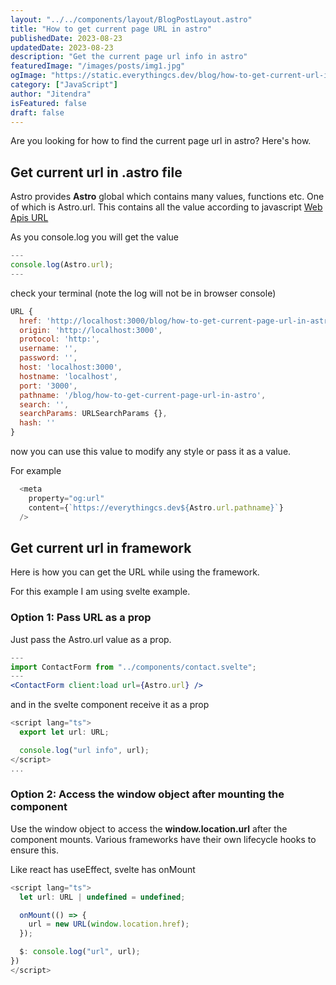 ```yaml
---
layout: "../../components/layout/BlogPostLayout.astro"
title: "How to get current page URL in astro"
publishedDate: 2023-08-23
updatedDate: 2023-08-23
description: "Get the current page url info in astro"
featuredImage: "/images/posts/img1.jpg"
ogImage: "https://static.everythingcs.dev/blog/how-to-get-current-url-in-astro-image.png"
category: ["JavaScript"]
author: "Jitendra"
isFeatured: false
draft: false
---
```


Are you looking for how to find the current page url in astro? Here's how.

## Get current url in .astro file
Astro provides **Astro** global which contains many values, functions etc. One of which is Astro.url. This contains all the value according to javascript [Web Apis URL](https://developer.mozilla.org/en-US/docs/Web/API/URL)

As you console.log you will get the value

```js
---
console.log(Astro.url);
---
```

check your terminal (note the log will not be in browser console)

```js
URL {
  href: 'http://localhost:3000/blog/how-to-get-current-page-url-in-astro',
  origin: 'http://localhost:3000',
  protocol: 'http:',
  username: '',
  password: '',
  host: 'localhost:3000',
  hostname: 'localhost',
  port: '3000',
  pathname: '/blog/how-to-get-current-page-url-in-astro',
  search: '',
  searchParams: URLSearchParams {},
  hash: ''
}

```

now you can use this value to modify any style or pass it as a value. 

For example 

```js
  <meta
    property="og:url"
    content={`https://everythingcs.dev${Astro.url.pathname}`}
  />
```

## Get current url in framework 

Here is how you can get the URL while using the framework.

For this example I am using svelte example.

### Option 1: Pass URL as a prop

Just pass the Astro.url value as a prop.

```jsx
---
import ContactForm from "../components/contact.svelte";
---
<ContactForm client:load url={Astro.url} />
```

and in the svelte component receive it as a prop

```js
<script lang="ts">
  export let url: URL;

  console.log("url info", url);
</script>
...

```

### Option 2: Access the window object after mounting the component

Use the window object to access the **window.location.url** after the component mounts. Various frameworks have their own lifecycle hooks to ensure this.

Like react has useEffect, svelte has onMount

```js
<script lang="ts">
  let url: URL | undefined = undefined;

  onMount(() => {
    url = new URL(window.location.href);
  });

  $: console.log("url", url);
})
</script>
```

